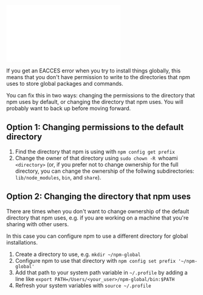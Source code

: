 <!--
title: 03 - Fixing npm permissions
featured: true
-->

<iframe src="//www.youtube.com/embed/axQykBc9lGk" frameborder="0" allowfullscreen></iframe>

If you get an EACCES error when you try to install things globally, this means that you don't have permission to write to the directories that npm uses to store global packages and commands.

You can fix this in two ways: changing the permissions to the directory that npm uses by default, or changing the directory that npm uses. You will probably want to back up before moving forward.

## Option 1: Changing permissions to the default directory

1. Find the directory that npm is using with `npm config get prefix`
1. Change the owner of that directory using `sudo chown -R `whoami` <directory>` (or, if you prefer not to change ownership for the full directory, you can change the ownership of the follwing subdirectories: `lib/node_modules`, `bin`, and `share`).

## Option 2: Changing the directory that npm uses

There are times when you don't want to change ownership of the default directory that npm uses, e.g. if you are working on a machine that you're sharing with other users.

In this case you can configure npm to use a different directory for global installations.

1. Create a directory to use, e.g. `mkdir ~/npm-global`
1. Configure npm to use that directory with `npm config set prefix '~/npm-global'`
1. Add that path to your system path variable in `~/.profile` by adding a line like `export PATH=/Users/<your_user>/npm-global/bin:$PATH`
1. Refresh your system variables with `source ~/.profile`
